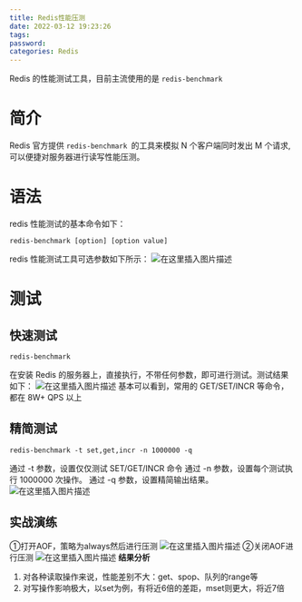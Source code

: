 ```yaml
---
title: Redis性能压测
date: 2022-03-12 19:23:26
tags:
password:
categories: Redis
---
```


Redis 的性能测试工具，目前主流使用的是 `redis-benchmark`

# 简介
Redis 官方提供 `redis-benchmark `的工具来模拟 N 个客户端同时发出 M 个请求,可以便捷对服务器进行读写性能压测。

# 语法
redis 性能测试的基本命令如下：
```shell
redis-benchmark [option] [option value]
```
redis 性能测试工具可选参数如下所示：
![在这里插入图片描述](https://img-blog.csdnimg.cn/c9e9fa133dfd40588db42277eeaa0611.png?x-oss-process=image/watermark,type_d3F5LXplbmhlaQ,shadow_50,text_Q1NETiBAZkZlZS1vcHM=,size_20,color_FFFFFF,t_70,g_se,x_16)

# 测试

## 快速测试
```shell
redis-benchmark
```
在安装 Redis 的服务器上，直接执行，不带任何参数，即可进行测试。测试结果如下：
![在这里插入图片描述](https://img-blog.csdnimg.cn/8a42b54f789a4404a16aa6cc76f1778b.png?x-oss-process=image/watermark,type_d3F5LXplbmhlaQ,shadow_50,text_Q1NETiBAZkZlZS1vcHM=,size_20,color_FFFFFF,t_70,g_se,x_16)
基本可以看到，常用的 GET/SET/INCR 等命令，都在 8W+ QPS 以上

## 精简测试
```shell
redis-benchmark -t set,get,incr -n 1000000 -q
```
通过 -t 参数，设置仅仅测试 SET/GET/INCR 命令
通过 -n 参数，设置每个测试执行 1000000 次操作。
通过 -q 参数，设置精简输出结果。
![在这里插入图片描述](https://img-blog.csdnimg.cn/3817ff43d6f845539df025e523196913.png)

##  实战演练
①打开AOF，策略为always然后进行压测
![在这里插入图片描述](https://img-blog.csdnimg.cn/c7c08bbe771841209dace4130eb44110.png?x-oss-process=image/watermark,type_d3F5LXplbmhlaQ,shadow_50,text_Q1NETiBAZkZlZS1vcHM=,size_20,color_FFFFFF,t_70,g_se,x_16)
②关闭AOF进行压测
![在这里插入图片描述](https://img-blog.csdnimg.cn/b1974d8c54af4ceea0e5ee414855745f.png?x-oss-process=image/watermark,type_d3F5LXplbmhlaQ,shadow_50,text_Q1NETiBAZkZlZS1vcHM=,size_20,color_FFFFFF,t_70,g_se,x_16)
**结果分析**
1. 对各种读取操作来说，性能差别不大：get、spop、队列的range等
2. 对写操作影响极大，以set为例，有将近6倍的差距，mset则更大，将近7倍